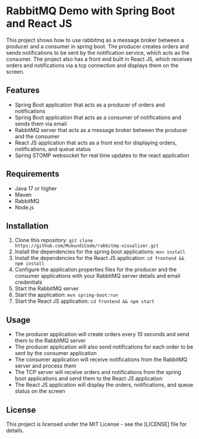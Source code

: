 # RabbitMQ Demo with Spring Boot and React JS

This project shows how to use rabbitmq as a message broker between a producer and a consumer in spring boot. The producer creates orders and sends notifications to be sent by the notification service, which acts as the consumer. The project also has a front end built in React JS, which receives orders and notifications via a tcp connection and displays them on the screen.

## Features

- Spring Boot application that acts as a producer of orders and notifications
- Spring Boot application that acts as a consumer of notifications and sends them via email
- RabbitMQ server that acts as a message broker between the producer and the consumer
- React JS application that acts as a front end for displaying orders, notifications, and queue status
- Spring STOMP websocket for real time updates to the react application

## Requirements

- Java 17 or higher
- Maven
- RabbitMQ
- Node.js

## Installation

1. Clone this repository: `git clone https://github.com/MukundiCode/rabbitmq-visualizer.git`
3. Install the dependencies for the spring boot applications: `mvn install`
4. Install the dependencies for the React JS application: `cd frontend && npm install`
5. Configure the application.properties files for the producer and the consumer applications with your RabbitMQ server details and email credentials
6. Start the RabbitMQ server
8. Start the application: `mvn spring-boot:run`
10. Start the React JS application: `cd frontend && npm start`

## Usage

- The producer application will create orders every 10 seconds and send them to the RabbitMQ server
- The producer application will also send notifications for each order to be sent by the consumer application
- The consumer application will receive notifications from the RabbitMQ server and process them
- The TCP server will receive orders and notifications from the spring boot applications and send them to the React JS application
- The React JS application will display the orders, notifications, and queue status on the screen

## License

This project is licensed under the MIT License - see the [LICENSE] file for details.
